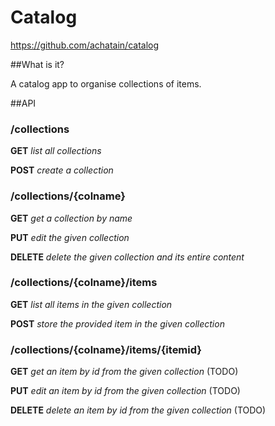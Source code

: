 Catalog
============

https://github.com/achatain/catalog

##What is it?

A catalog app to organise collections of items.

##API

### /collections

**GET** *list all collections*

**POST** *create a collection*

### /collections/{colname}

**GET** *get a collection by name*

**PUT** *edit the given collection*

**DELETE** *delete the given collection and its entire content*

### /collections/{colname}/items

**GET** *list all items in the given collection*

**POST** *store the provided item in the given collection*

### /collections/{colname}/items/{itemid}

**GET** *get an item by id from the given collection* (TODO)

**PUT** *edit an item by id from the given collection* (TODO)

**DELETE** *delete an item by id from the given collection* (TODO)
